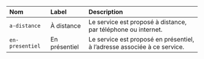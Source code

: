 | Nom | Label | Description |
| :- | :- | :- |
| `a-distance` | À distance | Le service est proposé à distance, par téléphone ou internet. |
| `en-presentiel` | En présentiel | Le service est proposé en présentiel, à l’adresse associée à ce service. |
